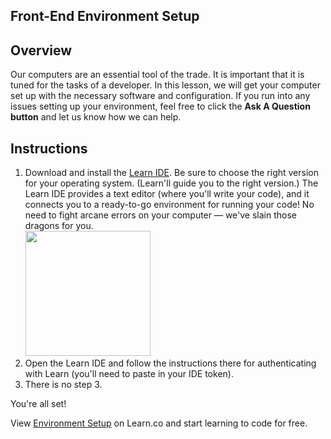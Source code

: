 Front-End Environment Setup
---

## Overview

Our computers are an essential tool of the trade. It is important that it is tuned for the tasks of a developer. In this lesson, we will get your computer set up with the necessary software and configuration. If you run into any issues setting up your environment, feel free to click the **Ask A Question button** and let us know how we can help. 

## Instructions

1. Download and install the [Learn IDE](https://learn.co/ide). Be sure to choose the right version for your operating system. (Learn'll guide you to the right version.)
    The Learn IDE provides a text editor (where you'll write your code), and it connects you to a ready-to-go environment for running your code! No need to fight arcane errors on your computer — we've slain those dragons for you.
    <br />
    <img src="http://i.imgur.com/SXjjenh.gif" width="200px" />
    <br />
2. Open the Learn IDE and follow the instructions there for authenticating with Learn (you'll need to paste in your IDE token).
3. There is no step 3.


You're all set!

<p class='util--hide'>View <a href='https://learn.co/lessons/fe-environment-setup'>Environment Setup</a> on Learn.co and start learning to code for free.</p>
